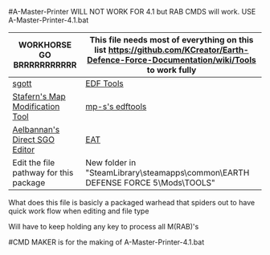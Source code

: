 #A-Master-Printer WILL NOT WORK FOR 4.1 but RAB CMDS will work. USE A-Master-Printer-4.1.bat

| WORKHORSE GO BRRRRRRRRRRR | This file needs most of everything on this list https://github.com/KCreator/Earth-Defence-Force-Documentation/wiki/Tools to work fully |
| ------ | ------ |
| [sgott](https://github.com/zeddidragon/sgott) | [EDF Tools](https://gitlab.com/kittopiacreator/edf-tools/-/tree/master/Release) |
| [Stafern's Map Modification Tool](https://www.moddb.com/mods/edf41-mod-map-modification-sample-mission) | [mp-s's edftools](https://github.com/mp-s/edftools) |
| [Aelbannan's Direct SGO Editor](https://github.com/Aelbannan/edf-mod-tool/) | [EAT](https://animegamemods.freeforums.net/thread/618/eternity-audio-tool-link-tutorial) |
| Edit the file pathway for this package | New folder in "SteamLibrary\steamapps\common\EARTH DEFENSE FORCE 5\Mods\TOOLS" |

What does this file is basicly a packaged warhead that spiders out to have quick work flow when editing and file type

Will have to keep holding any key to process all M(RAB)'s

#CMD MAKER is for the making of A-Master-Printer-4.1.bat
